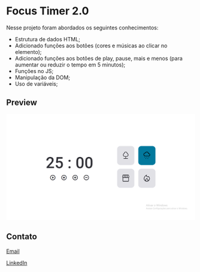 # Focus Timer 2.0 

Nesse projeto foram abordados os seguintes conhecimentos:

- Estrutura de dados HTML;
- Adicionado funções aos botões (cores e músicas ao clicar no elemento);
- Adicionado funções aos botões de play, pause, mais e menos (para aumentar ou reduzir o tempo em 5 minutos);
- Funções no JS;
- Manipulação da DOM;
- Uso de variáveis;

## Preview

![Preview da página do blog de gatos](https://github.com/vini120889/FocusTimer2.0/blob/main/Focus%20timer%202.0/assets/preview%201.png)
## Contato

[Email](mailto:vini.cius@uol.com.br)

[LinkedIn](https://www.linkedin.com/in/vinicius-azevedo-de-carvalho-14701375/)

